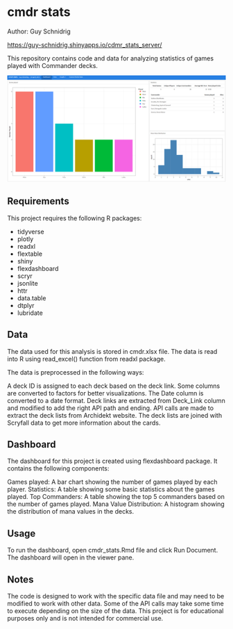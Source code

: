# cmdr stats 
Author: Guy Schnidrig

https://guy-schnidrig.shinyapps.io/cdmr_stats_server/

This repository contains code and data for analyzing statistics of games played with Commander decks.

![alt text](https://raw.githubusercontent.com/GuySchnidrig/cmdr_stats/main/github_dashboard.PNG)

## Requirements
This project requires the following R packages:

* tidyverse
* plotly
* readxl
* flextable
* shiny
* flexdashboard
* scryr
* jsonlite
* httr
* data.table
* dtplyr
* lubridate

## Data
The data used for this analysis is stored in cmdr.xlsx file. The data is read into R using read_excel() function from readxl package.

The data is preprocessed in the following ways:

A deck ID is assigned to each deck based on the deck link.
Some columns are converted to factors for better visualizations.
The Date column is converted to a date format.
Deck links are extracted from Deck_Link column and modified to add the right API path and ending.
API calls are made to extract the deck lists from Archidekt website.
The deck lists are joined with Scryfall data to get more information about the cards.
## Dashboard
The dashboard for this project is created using flexdashboard package. It contains the following components:

Games played: A bar chart showing the number of games played by each player.
Statistics: A table showing some basic statistics about the games played.
Top Commanders: A table showing the top 5 commanders based on the number of games played.
Mana Value Distribution: A histogram showing the distribution of mana values in the decks.
## Usage
To run the dashboard, open cmdr_stats.Rmd file and click Run Document. The dashboard will open in the viewer pane.

## Notes
The code is designed to work with the specific data file and may need to be modified to work with other data.
Some of the API calls may take some time to execute depending on the size of the data.
This project is for educational purposes only and is not intended for commercial use.
